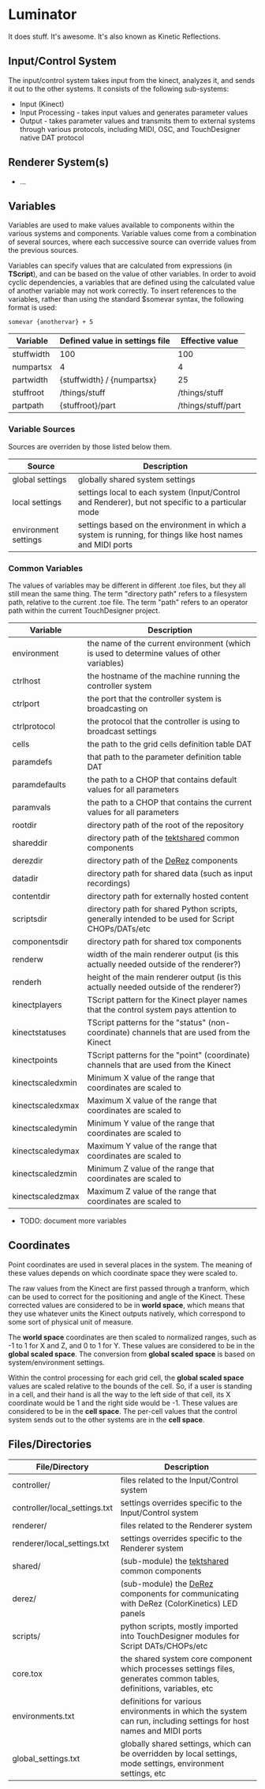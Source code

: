 # Luminator
It does stuff. It's awesome. It's also known as Kinetic Reflections.

## Input/Control System

The input/control system takes input from the kinect, analyzes it, and sends it out to the other systems. It consists of the following sub-systems:

* Input (Kinect)
* Input Processing - takes input values and generates parameter values
* Output - takes parameter values and transmits them to external systems through various protocols, including MIDI, OSC, and TouchDesigner native DAT protocol

## Renderer System(s)

* ...

## Variables
Variables are used to make values available to components within the various systems and components.
Variable values come from a combination of several sources, where each successive source can override values from the previous sources.

Variables can specify values that are calculated from expressions (in __TScript__), and can be based on the value of other variables. In order to avoid cyclic dependencies, a variables that are defined using the calculated value of another variable may not work correctly. To insert references to the variables, rather than using the standard $somevar syntax, the following format is used:
```
somevar {anothervar} + 5
```

Variable | Defined value in settings file | Effective value
------|-----|-----
stuffwidth | 100 | 100
numpartsx | 4 | 4
partwidth | {stuffwidth} / {numpartsx} | 25
stuffroot | /things/stuff | /things/stuff
partpath | {stuffroot}/part | /things/stuff/part

### Variable Sources
Sources are overriden by those listed below them.

Source | Description
-------|------------
global settings | globally shared system settings
local settings | settings local to each system (Input/Control and Renderer), but not specific to a particular mode
environment settings | settings based on the environment in which a system is running, for things like host names and MIDI ports

### Common Variables
The values of variables may be different in different .toe files, but they all still mean the same thing. The term "directory path" refers to a filesystem path, relative to the current .toe file. The term "path" refers to an operator path within the current TouchDesigner project.

Variable | Description
---------|------------
environment | the name of the current environment (which is used to determine values of other variables)
ctrlhost | the hostname of the machine running the controller system
ctrlport | the port that the controller system is broadcasting on
ctrlprotocol | the protocol that the controller is using to broadcast settings
cells | the path to the grid cells definition table DAT
paramdefs | that path to the parameter definition table DAT
paramdefaults | the path to a CHOP that contains default values for all parameters
paramvals | the path to a CHOP that contains the current values for all parameters
rootdir | directory path of the root of the repository
shareddir | directory path of the [tektshared](http://www.github.com/t3kt/tektshared) common components
derezdir | directory path of the [DeRez](http://www.github.com/t3kt/DeRez) components
datadir | directory path for shared data (such as input recordings)
contentdir | directory path for externally hosted content
scriptsdir | directory path for shared Python scripts, generally intended to be used for Script CHOPs/DATs/etc
componentsdir | directory path for shared tox components
renderw | width of the main renderer output (is this actually needed outside of the renderer?)
renderh | height of the main renderer output (is this actually needed outside of the renderer?)
kinectplayers | TScript pattern for the Kinect player names that the control system pays attention to
kinectstatuses | TScript patterns for the "status" (non-coordinate) channels that are used from the Kinect
kinectpoints | TScript patterns for the "point" (coordinate) channels that are used from the Kinect
kinectscaledxmin | Minimum X value of the range that coordinates are scaled to
kinectscaledxmax | Maximum X value of the range that coordinates are scaled to
kinectscaledymin | Minimum Y value of the range that coordinates are scaled to
kinectscaledymax | Maximum Y value of the range that coordinates are scaled to
kinectscaledzmin | Minimum Z value of the range that coordinates are scaled to
kinectscaledzmax | Maximum Z value of the range that coordinates are scaled to

* TODO: document more variables

## Coordinates

Point coordinates are used in several places in the system. The meaning of these values depends on which coordinate space they were scaled to.

The raw values from the Kinect are first passed through a tranform, which can be used to correct for the positioning and angle of the Kinect. These corrected values are considered to be in __world space__, which means that they use whatever units the Kinect outputs natively, which correspond to some sort of physical unit of measure.

The __world space__ coordinates are then scaled to normalized ranges, such as -1 to 1 for X and Z, and 0 to 1 for Y. These values are considered to be in the __global scaled space__. The conversion from __global scaled space__ is based on system/environment settings.

Within the control processing for each grid cell, the __global scaled space__ values are scaled relative to the bounds of the cell. So, if a user is standing in a cell, and their hand is all the way to the left side of that cell, its X coordinate would be 1 and the right side would be -1. These values are considered to be in the __cell space__. The per-cell values that the control system sends out to the other systems are in the __cell space__.

## Files/Directories
File/Directory | Description
---------------|------------
controller/ | files related to the Input/Control system
controller/local_settings.txt | settings overrides specific to the Input/Control system
renderer/ | files related to the Renderer system
renderer/local_settings.txt | settings overrides specific to the Renderer system
shared/ | (sub-module) the [tektshared](http://www.github.com/t3kt/tektshared) common components
derez/ | (sub-module) the [DeRez](http://www.github.com/t3kt/DeRez) components for communicating with DeRez (ColorKinetics) LED panels
scripts/ | python scripts, mostly imported into TouchDesigner modules for Script DATs/CHOPs/etc
core.tox | the shared system core component which processes settings files, generates common tables, definitions, variables, etc
environments.txt | definitions for various environments in which the system can run, including settings for host names and MIDI ports
global_settings.txt | globally shared settings, which can be overridden by local settings, mode settings, environment settings, etc
